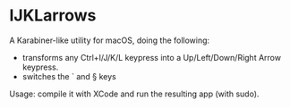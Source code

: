 # IJKLarrows

A Karabiner-like utility for macOS, doing the following:
- transforms any Ctrl+I/J/K/L keypress into a Up/Left/Down/Right Arrow keypress. 
- switches the ` and § keys

Usage: compile it with XCode and run the resulting app (with sudo).
